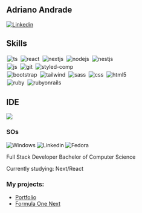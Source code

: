 ## Adriano Andrade

[![Linkedin](https://img.shields.io/badge/LinkedIn-0077B5?style=for-the-badge&logo=linkedin&logoColor=white)](https://www.linkedin.com/in/adrianoa1/)

<!-- [![Blog](https://img.shields.io/website?label=Portfólio&style=for-the-badge&url=https://sujeitoprogramador.com/)](https://adriano0106.github.io/portfolio/) -->

## Skills

<div style="display: inline_block">
  <img style="margin: 2px;" alt="ts" src="https://img.shields.io/badge/TypeScript-007ACC?style=for-the-badge&logo=typescript&logoColor=white" />
  <img style="margin: 2px;" alt="react" src="https://img.shields.io/badge/React-20232A?style=for-the-badge&logo=react&logoColor=61DAFB" />
  <img style="margin: 2px;" alt="nextjs" src="https://img.shields.io/badge/next.js-000000?style=for-the-badge&logo=nextdotjs&logoColor=white" />
  <img style="margin: 2px;" alt="nodejs" src="https://img.shields.io/badge/node.js-6DA55F?style=for-the-badge&logo=node.js&logoColor=white" />
  <img style="margin: 2px;" alt="nestjs" src="https://img.shields.io/badge/nestjs-%23E0234E.svg?style=for-the-badge&logo=nestjs&logoColor=white" />
  <br/>
  <img style="margin: 2px;" alt="js" src="https://img.shields.io/badge/JavaScript-F7DF1E?style=for-the-badge&logo=javascript&logoColor=black" />
  <img style="margin: 2px;" alt="git" src="https://img.shields.io/badge/GIT-E44C30?style=for-the-badge&logo=git&logoColor=white" />
  <img style="margin: 2px;" alt="styled-comp" src="https://img.shields.io/badge/styled--components-DB7093?style=for-the-badge&logo=styled-components&logoColor=white" />
  <br/>
  <img style="margin: 2px;" alt="bootstrap" src="https://img.shields.io/badge/Bootstrap-563D7C?style=for-the-badge&logo=bootstrap&logoColor=white" />
  <img style="margin: 2px;" alt="tailwind" src="https://img.shields.io/badge/tailwindcss-%2338B2AC.svg?style=for-the-badge&logo=tailwind-css&logoColor=white" />
  <img style="margin: 2px;" alt="sass" src="https://img.shields.io/badge/Sass-CC6699?style=for-the-badge&logo=sass&logoColor=white" />
  <img style="margin: 2px;" alt="css" src="https://img.shields.io/badge/CSS3-1572B6?style=for-the-badge&logo=css3&logoColor=white" />
  <img style="margin: 2px;" alt="html5" src="https://img.shields.io/badge/HTML5-E34F26?style=for-the-badge&logo=html5&logoColor=white" />
  <br/>
  <img style="margin: 2px;" alt="ruby" src="https://img.shields.io/badge/Ruby-CC342D?style=for-the-badge&logo=ruby&logoColor=white" />
  <img style="margin: 2px;" alt="rubyonrails" src="https://img.shields.io/badge/Ruby_on_Rails-CC0000?style=for-the-badge&logo=ruby-on-rails&logoColor=white" /><br/>

</div>

## IDE

<img src="https://img.shields.io/badge/VSCode-0078D4?style=for-the-badge&logo=visual%20studio%20code&logoColor=white"/>

### SOs

![Windows](https://img.shields.io/badge/Windows-0078D6?style=for-the-badge&logo=windows&logoColor=white) ![Linkedin](https://img.shields.io/badge/Ubuntu-E95420?style=for-the-badge&logo=ubuntu&logoColor=white) ![Fedora](https://img.shields.io/badge/Fedora-294172?style=for-the-badge&logo=fedora&logoColor=white)

Full Stack Developer
Bachelor of Computer Science

Currently studying: Next/React

### My projects:
- [Portfolio](https://adriandrade.vercel.app)<br/>
- [Formula One Next](https://adriano-formulaonenext.netlify.app/)<br/>
